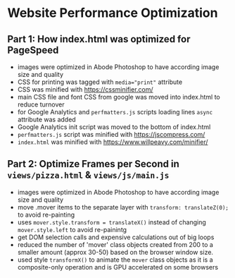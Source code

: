 # Website Performance Optimization

## Part 1: How index.html was optimized for PageSpeed

* images were optimized in Abode Photoshop to have according image size and quality
* CSS for printing was tagged with `media="print"` attribute 
* CSS was minified with https://cssminifier.com/
* main CSS file and font CSS from google was moved into index.html to reduce turnover 
* for Google Analytics and `perfmatters.js` scripts loading lines `async` attribute was added
* Google Analytics init script was moved to the bottom of index.html 
* `perfmatters.js` script was minified with https://jscompress.com/
* `index.html` was minified with https://www.willpeavy.com/minifier/ 

## Part 2: Optimize Frames per Second in `views/pizza.html` & `views/js/main.js`

* images were optimized in Abode Photoshop to have according image size and quality
* move .mover items to the separate layer with `transform: translateZ(0);` to avoid re-painting
* uses `mover.style.transform = translateX()` instead of changing `mover.style.left` to avoid re-painintg
* get DOM selection calls and expensive calculations out of big loops
* reduced the number of 'mover' class objects created from 200 to a smaller amount (approx 30-50) based on the browser window size.
* used style `transformX()` to animate the `mover` class objects as it is a composite-only operation and is GPU accelerated on some browsers



